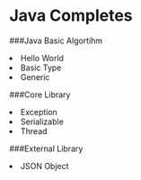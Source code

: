 # Java Completes
###Java Basic Algortihm
<li>Hello World</li>
<li>Basic Type</li>
<li>Generic</li>

###Core Library
<li>Exception</li>
<li>Serializable</li>
<li>Thread</li>

###External Library
<li>JSON Object</li>
